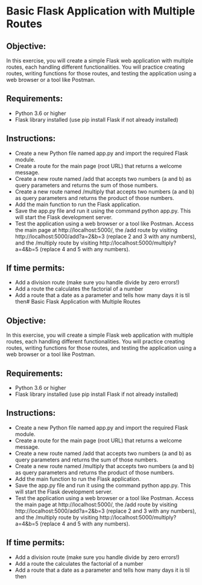 # Basic Flask Application with Multiple Routes

## Objective:
In this exercise, you will create a simple Flask web application with multiple routes, each handling different functionalities. You will practice creating routes, writing functions for those routes, and testing the application using a web browser or a tool like Postman.

## Requirements:

- Python 3.6 or higher
- Flask library installed (use pip install Flask if not already installed)

## Instructions:

- Create a new Python file named app.py and import the required Flask module.
- Create a route for the main page (root URL) that returns a welcome message.
- Create a new route named /add that accepts two numbers (a and b) as query parameters and returns the sum of those numbers.
- Create a new route named /multiply that accepts two numbers (a and b) as query parameters and returns the product of those numbers.
- Add the main function to run the Flask application.
- Save the app.py file and run it using the command python app.py. This will start the Flask development server.
- Test the application using a web browser or a tool like Postman. Access the main page at http://localhost:5000/, the /add route by visiting http://localhost:5000/add?a=2&b=3 (replace 2 and 3 with any numbers), and the /multiply route by visiting http://localhost:5000/multiply?a=4&b=5 (replace 4 and 5 with any numbers).

## If time permits:
- Add a division route (make sure you handle divide by zero errors!)
- Add a route the calculates the factorial of a number
- Add a route that a date as a parameter and tells how many days it is til then# Basic Flask Application with Multiple Routes

## Objective:
In this exercise, you will create a simple Flask web application with multiple routes, each handling different functionalities. You will practice creating routes, writing functions for those routes, and testing the application using a web browser or a tool like Postman.

## Requirements:

- Python 3.6 or higher
- Flask library installed (use pip install Flask if not already installed)

## Instructions:

- Create a new Python file named app.py and import the required Flask module.
- Create a route for the main page (root URL) that returns a welcome message.
- Create a new route named /add that accepts two numbers (a and b) as query parameters and returns the sum of those numbers.
- Create a new route named /multiply that accepts two numbers (a and b) as query parameters and returns the product of those numbers.
- Add the main function to run the Flask application.
- Save the app.py file and run it using the command python app.py. This will start the Flask development server.
- Test the application using a web browser or a tool like Postman. Access the main page at http://localhost:5000/, the /add route by visiting http://localhost:5000/add?a=2&b=3 (replace 2 and 3 with any numbers), and the /multiply route by visiting http://localhost:5000/multiply?a=4&b=5 (replace 4 and 5 with any numbers).

## If time permits:
- Add a division route (make sure you handle divide by zero errors!)
- Add a route the calculates the factorial of a number
- Add a route that a date as a parameter and tells how many days it is til then